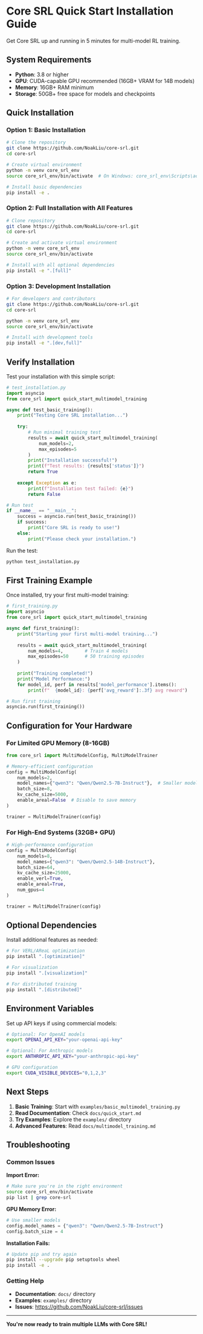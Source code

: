 # Core SRL Quick Start Installation Guide

Get Core SRL up and running in 5 minutes for multi-model RL training.

## System Requirements

- **Python**: 3.8 or higher
- **GPU**: CUDA-capable GPU recommended (16GB+ VRAM for 14B models)
- **Memory**: 16GB+ RAM minimum
- **Storage**: 50GB+ free space for models and checkpoints

## Quick Installation

### Option 1: Basic Installation

```bash
# Clone the repository
git clone https://github.com/NoakLiu/core-srl.git
cd core-srl

# Create virtual environment
python -m venv core_srl_env
source core_srl_env/bin/activate  # On Windows: core_srl_env\Scripts\activate

# Install basic dependencies
pip install -e .
```

### Option 2: Full Installation with All Features

```bash
# Clone repository
git clone https://github.com/NoakLiu/core-srl.git
cd core-srl

# Create and activate virtual environment
python -m venv core_srl_env
source core_srl_env/bin/activate

# Install with all optional dependencies
pip install -e ".[full]"
```

### Option 3: Development Installation

```bash
# For developers and contributors
git clone https://github.com/NoakLiu/core-srl.git
cd core-srl

python -m venv core_srl_env
source core_srl_env/bin/activate

# Install with development tools
pip install -e ".[dev,full]"
```

## Verify Installation

Test your installation with this simple script:

```python
# test_installation.py
import asyncio
from core_srl import quick_start_multimodel_training

async def test_basic_training():
    print("Testing Core SRL installation...")
    
    try:
        # Run minimal training test
        results = await quick_start_multimodel_training(
            num_models=2,
            max_episodes=5
        )
        print("Installation successful!")
        print(f"Test results: {results['status']}")
        return True
        
    except Exception as e:
        print(f"Installation test failed: {e}")
        return False

# Run test
if __name__ == "__main__":
    success = asyncio.run(test_basic_training())
    if success:
        print("Core SRL is ready to use!")
    else:
        print("Please check your installation.")
```

Run the test:
```bash
python test_installation.py
```

## First Training Example

Once installed, try your first multi-model training:

```python
# first_training.py
import asyncio
from core_srl import quick_start_multimodel_training

async def first_training():
    print("Starting your first multi-model training...")
    
    results = await quick_start_multimodel_training(
        num_models=4,        # Train 4 models
        max_episodes=50      # 50 training episodes
    )
    
    print("Training completed!")
    print("Model Performance:")
    for model_id, perf in results['model_performance'].items():
        print(f"  {model_id}: {perf['avg_reward']:.3f} avg reward")

# Run first training
asyncio.run(first_training())
```

## Configuration for Your Hardware

### For Limited GPU Memory (8-16GB)

```python
from core_srl import MultiModelConfig, MultiModelTrainer

# Memory-efficient configuration
config = MultiModelConfig(
    num_models=2,
    model_names={"qwen3": "Qwen/Qwen2.5-7B-Instruct"},  # Smaller model
    batch_size=8,
    kv_cache_size=5000,
    enable_areal=False  # Disable to save memory
)

trainer = MultiModelTrainer(config)
```

### For High-End Systems (32GB+ GPU)

```python
# High-performance configuration
config = MultiModelConfig(
    num_models=8,
    model_names={"qwen3": "Qwen/Qwen2.5-14B-Instruct"},
    batch_size=64,
    kv_cache_size=25000,
    enable_verl=True,
    enable_areal=True,
    num_gpus=4
)

trainer = MultiModelTrainer(config)
```

## Optional Dependencies

Install additional features as needed:

```bash
# For VERL/AReaL optimization
pip install ".[optimization]"

# For visualization
pip install ".[visualization]"

# For distributed training
pip install ".[distributed]"
```

## Environment Variables

Set up API keys if using commercial models:

```bash
# Optional: For OpenAI models
export OPENAI_API_KEY="your-openai-api-key"

# Optional: For Anthropic models  
export ANTHROPIC_API_KEY="your-anthropic-api-key"

# GPU configuration
export CUDA_VISIBLE_DEVICES="0,1,2,3"
```

## Next Steps

1. **Basic Training**: Start with `examples/basic_multimodel_training.py`
2. **Read Documentation**: Check `docs/quick_start.md`
3. **Try Examples**: Explore the `examples/` directory
4. **Advanced Features**: Read `docs/multimodel_training.md`

## Troubleshooting

### Common Issues

**Import Error:**
```bash
# Make sure you're in the right environment
source core_srl_env/bin/activate
pip list | grep core-srl
```

**GPU Memory Error:**
```python
# Use smaller models
config.model_names = {"qwen3": "Qwen/Qwen2.5-7B-Instruct"}
config.batch_size = 4
```

**Installation Fails:**
```bash
# Update pip and try again
pip install --upgrade pip setuptools wheel
pip install -e .
```

### Getting Help

- **Documentation**: `docs/` directory
- **Examples**: `examples/` directory  
- **Issues**: https://github.com/NoakLiu/core-srl/issues

---

**You're now ready to train multiple LLMs with Core SRL!**
